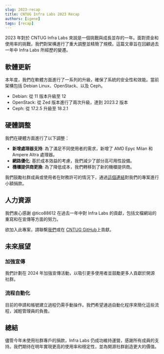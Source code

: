 ```yaml
---
slug: 2023-recap
title: CNTUG Infra Labs 2023 Recap
authors: [igene]
tags: [recap]
---
```


2023 年對於 CNTUG Infra Labs 來說是一個挑戰與成長並存的一年。面對資金和使用率的挑戰，我們對架構進行了重大調整並精簡了規模。這篇文章旨在回顧過去一年中 Infra Labs 所經歷的變遷。

<!--truncate-->

## 軟體更新

本年度，我們在軟體方面進行了一系列的升級，確保了系統的安全性和效能。當前架構包括 Debian Linux、OpenStack、以及 Ceph。

- Debian: 從 11 版本升級至 12
- OpenStack: 從 Zed 版本進行了兩次升級，達到 2023.2 版本
- Ceph: 從 17.2.5 升級至 18.2.1

## 硬體調整

我們在硬體方面進行了以下調整：

- **新增處理器支持**: 為了滿足不同使用者的需求，新增了 AMD Epyc Milan 和 Ampere Altra 處理器。
- **網路優化**: 基於成本效益的考慮，我們減少了部分高可用性設備。
- **機櫃提供商更換**: 為了降低成本，我們轉移到了新的機櫃提供商。

我們鼓勵社群成員或使用者在財務許可的情況下，通過[這個連結](https://ocf.neticrm.tw/civicrm/contribute/transact?reset=1&id=29)對我們的專案進行小額捐款。

## 人力資源

我們衷心感謝 @tico88612 在過去一年中對 Infra Labs 的貢獻，包括文檔網站的重寫和在宣傳等方面的努力。

欲加入此專案，請聯繫[我們](mailto:infra@cloudnative.tw)或在 [CNTUG GitHub](https://github.com/cloud-native-taiwan)上貢獻。

## 未來展望

### 加強宣傳

我們計劃在 2024 年加強宣傳活動，以吸引更多使用者並鼓勵更多人貢獻於開源社群。

### 流程自動化

目前的申請和帳號建立過程仍需手動操作。我們希望通過自動化程序來簡化這些流程，減輕管理員的負擔。

## 總結

儘管今年未使用社群專戶的捐款，Infra Labs 仍成功維持運營，感謝所有成員的支持。我們期待在明年實現更高的使用率和穩定性，並為開源社群創造更大的價值。
